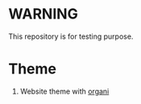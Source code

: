 # WARNING
This repository is for testing purpose.

# Theme
1. Website theme with [organi](https://preview.colorlib.com/#ogani)
   